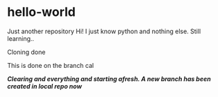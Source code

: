 # hello-world
Just another repository
Hi! I just know python and nothing else. Still learning..

Cloning done

This is done on the branch cal


***Clearing and everything and starting afresh. A new branch has been created in local repo now***
